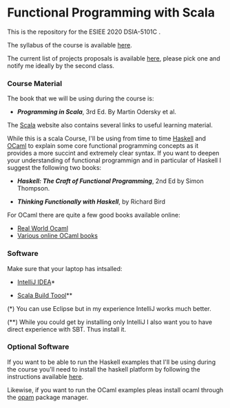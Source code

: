 # Functional Programming with Scala

This is the repository for the ESIEE 2020 DSIA-5101C .

The syllabus of the course is available [here](Syllabus.pdf).

The current list of projects proposals is available [here]((Syllabus.pdf)), please pick one and notify me ideally by the second class.

### Course Material
The book that we will be using during the course is:

- ***Programming in Scala***, 3rd Ed. By Martin Odersky et al.

The [Scala](http://www.scala-lang.org) website also contains several links to useful learning material.

While this is a scala Course, I'll be using from time to time [Haskell](http://haskell.org) and [OCaml](http://ocaml.org) to explain some core functional programming concepts as it provides a more succint and extremely clear syntax. If you want to deepen your understanding of functional programmign and in particular of Haskell I suggest the following two books:

- ***Haskell: The Craft of Functional Programming***, 2nd Ed by Simon Thompson.

- ***Thinking Functionally with Haskell***, by Richard Bird

For OCaml there are quite a few good books available online:

- [Real World Ocaml](https://dev.realworldocaml.org)
- [Various online OCaml books](http://ocaml.org/learn/books.html)


### Software
Make sure that your laptop has intsalled:


- [IntelliJ IDEA](https://www.jetbrains.com/idea/download/#section=mac)* 

- [Scala Build Toool](http://www.scala-sbt.org)** 



(*) You can use Eclipse but in my experience IntelliJ works much better.

(**) While you could get by installing only IntelliJ I also want you to have direct experience with SBT. Thus install it.


### Optional Software

If you want to be able to run the Haskell examples that I'll be using during the course you'll need to install the haskell platform by following the instructions available [here](https://www.haskell.org/downloads). 

Likewise, if you want to run the OCaml examples pleas install ocaml through the [opam](http://opam.ocaml.org) package manager.

